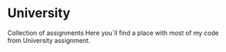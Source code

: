 # University
Collection of assignments
Here you´ll find a place with most of my code from University assignment. 
